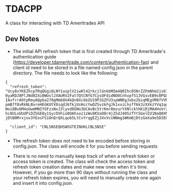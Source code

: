 # TDACPP

A class for interacting with TD Ameritrades API

## Dev Notes

- The initial API refresh token that is first created through TD Ameritrade's authentication guide (https://developer.tdameritrade.com/content/authentication-faq) and client id need to be stored in a file named config.json in the parent directory. The file needs to look like the following:

```
{
  "refresh_token": "Ucy8sYKEZhcpTRqQGgi6LNY1uzplV2iwHl42rkcjlGnkbMIm4Q0Ihc05NrZZFmNhm2js67E6m72qpoGND6sKQ9aOqYSIZxpa5KaFG8FBVhomst48Ztq
0yaRDJ8PlJNd0Z4i0WUslJXAURV2Fat7QtCNfG7CysOFdidNO0Cnhvpf513VGsvEB9s0PQX7glo2s7LtH79Hc0S4u5A7FoTT2ozgnUiLTR91jeRsHydTH6vCb1R1f2ovo4mLWzf4Pj3HZ
IAvfrrA9tpRmyAQpba270gMmbOU4kQn8XckbIU19P2GZFU3spWNRgJobx2biqMEgVM8fVVNsQ2Nd406ZiJN3F4eAjw7V2v8u7PDHkoaRxGpw8abVpJiAj3bsNeQMV69M5YvzurUKEFhiC
pmB7f8vRkNLBxreHEGKUtV0iqdJ6TkjUsHccYwOZSvzkFgJk1xviLhsff6k3zXXkzYVq1qolTszQ9GYwDgieebQPuXr4WdnfBbrtFqaKhPoLTOGt87LOgm0l610ikmhqKF71arOfTeMj
Woi8BvbM4oUwmMNIYGFzsNxJ3lyvd8GNo3bCAvBc5trKmr8mzurYXNlcktHXiRjMA4HuVrZY0aSwgE8d3XNAICtQVUW8Cu2s1945bEFoY2xqfzLIfayHdf6y2ZqJoZyj3QrKypnh1Vi8s
hc8ULoUUdPiDZSGE8y1SycOVhio0OAhsoz1zWv8KVaO8r4jZSdJ405zTYt5GelO31NaQ0XNr18IqxQszqROjAJzHjkr8URhGie01ERY1olfGSRjwAvEwSDNprVN8fdnLZJgq5eHIvR
jDtB0Mrxjov3YEosFS10nQrQXLqub5LtCvYrqgEZjJXxVcsNNmg1WKmBjDtzGeXa9e5D3EGoTSFP61TnN0ZCSFaWmnisYfRAYj",

  "client_id": "CNLSNSEQHSWSGTEINUKLCNLSNSE"
}

```

- The refresh token does not need to be encoded before storing in config.json. The
	class will encode it for you before sending requests

- There is no need to manually keep track of when a refresh token or access token is created. The class will check the access token and refresh token creation dates and make new ones when it's time. However, if you go more than 90 days without running the class and your refresh token expires, you will need to manually create one again and insert it into config.json.

